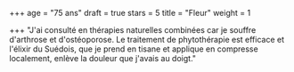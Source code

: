 +++
age = "75 ans"
draft = true
stars = 5
title = "Fleur"
weight = 1

+++
"J'ai consulté en thérapies naturelles combinées car je souffre d'arthrose et d'ostéoporose. Le traitement de phytothérapie est efficace et l'élixir du Suédois, que je prend en tisane et applique en compresse localement, enlève la douleur que j'avais au doigt."